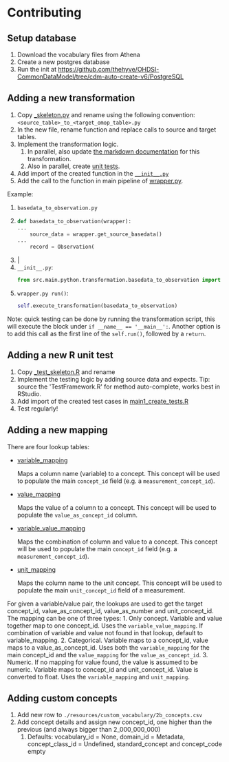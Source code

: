 # Contributing

## Setup database
1. Download the vocabulary files from Athena
2. Create a new postgres database
3. Run the init at https://github.com/thehyve/OHDSI-CommonDataModel/tree/cdm-auto-create-v6/PostgreSQL

## Adding a new transformation
1. Copy [_skeleton.py](src/main/python/transformation/_skeleton.py) and rename using the following convention: `<source_table>_to_<target_omop_table>.py` 
2. In the new file, rename function and replace calls to source and target tables.
3. Implement the transformation logic.
   1) In parallel, also update [the markdown documentation](resources/docs) for this transformation.
   2) Also in parallel, create [unit tests](#adding-a-new-r-unit-test).
4. Add import of the created function in the [`__init__.py`](src/main/python/transformation/__init__.py) 
5. Add the call to the function in main pipeline of [wrapper.py](src/main/python/wrapper.py). 

Example:
1. `basedata_to_observation.py`
2. ```python
   def basedata_to_observation(wrapper):
   ...
       source_data = wrapper.get_source_basedata()
   ...
       record = Observation(
   ```
3. |
4. `__init__.py`: 
   ```python
   from src.main.python.transformation.basedata_to_observation import basedata_to_observation
   ```
5. `wrapper.py run()`: 
   ```python
   self.execute_transformation(basedata_to_observation)
   ```

Note: quick testing can be done by running the transformation script, this will execute the block under `if __name__ == '__main__':`.
Another option is to add this call as the first line of the `self.run()`, followed by a `return`. 


## Adding a new R unit test
1. Copy [_test_skeleton.R](src/test/R/test_cases/_test_skeleton.py) and rename
2. Implement the testing logic by adding source data and expects. Tip: source the 'TestFramework.R' for method auto-complete, works best in RStudio.
3. Add import of the created test cases in [main1_create_tests.R](src/test/R/main1_create_tests.R) 
4. Test regularly!


## Adding a new mapping
There are four lookup tables:
  - [variable_mapping](resources/mapping_tables/variable_mapping.csv)
    
    Maps a column name (variable) to a concept. This concept will be used to populate the main `concept_id` field (e.g. a `measurement_concept_id`).
  - [value_mapping](resources/mapping_tables/value_mapping.csv)
    
    Maps the value of a column to a concept. This concept will be used to populate the `value_as_concept_id` column.
  - [variable_value_mapping](resources/mapping_tables/variable_value_mapping.csv)
    
    Maps the combination of column and value to a concept. This concept will be used to populate the main `concept_id` field (e.g. a `measurement_concept_id`).
  - [unit_mapping](resources/mapping_tables/unit_mapping.csv)
    
    Maps the column name to the unit concept. This concept will be used to populate the main `unit_concept_id` field of a measurement.

For given a variable/value pair, the lookups are used to get the target concept_id, value_as_concept_id, value_as_number and unit_concept_id.
The mapping can be one of three types:
        1. Only concept. Variable and value together map to one concept_id. Uses the `variable_value_mapping`. If combination of variable and value not found in that lookup, default to variable_mapping.
        2. Categorical. Variable maps to a concept_id, value maps to a value_as_concept_id. Uses both the `variable_mapping` for the main concept_id and the `value_mapping` for the `value_as_concept_id`.
        3. Numeric. If no mapping for value found, the value is assumed to be numeric. Variable maps to concept_id and unit_concept_id. Value is converted to float. Uses the `variable_mapping` and `unit_mapping`.
        
   
## Adding custom concepts
1. Add new row to `./resources/custom_vocabulary/2b_concepts.csv`
2. Add concept details and assign new concept_id, one higher than the previous (and always bigger than 2_000_000_000) 
    1. Defaults: vocabulary_id = None, domain_id = Metadata, concept_class_id = Undefined, standard_concept and concept_code empty
